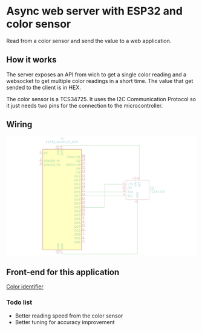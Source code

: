 # Async web server with ESP32 and color sensor

Read from a color sensor and send the value to a web application.

## How it works

The server exposes an API from wich to get a single color reading and a websocket to get multiple color readings in a short time. The value that get sended to the client is in HEX.

The color sensor is a TCS34725. It uses the I2C Communication Protocol so it just needs two pins for the connection to the microcontroller.

## Wiring

![alt text][wiring]

[wiring]: https://github.com/Ivanf1/color-identifier-esp32/blob/master/images/wiring.jpg?raw=true "Wiring"

## Front-end for this application

[Color identifier][1]

### Todo list

- Better reading speed from the color sensor
- Better tuning for accuracy improvement

[1]: https://github.com/Ivanf1/color-identifier
